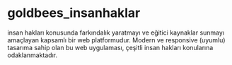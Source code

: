 # goldbees_insanhaklar
insan hakları konusunda farkındalık yaratmayı ve eğitici kaynaklar sunmayı amaçlayan kapsamlı bir web platformudur. Modern ve responsive (uyumlu) tasarıma sahip olan bu web uygulaması, çeşitli insan hakları konularına odaklanmaktadır.

